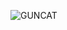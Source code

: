 ![GUNCAT](https://github.com/guncat-02/guncat-02/assets/169626974/963b6184-a1ee-441c-b1c0-18e3f25e6d7b)
<!--
**guncat-02/guncat-02** is a ✨ _special_ ✨ repository because its `README.md` (this file) appears on your GitHub profile.

Here are some ideas to get you started:

- 🔭 I’m currently working on ...
- 🌱 I’m currently learning ...
- 👯 I’m looking to collaborate on ...
- 🤔 I’m looking for help with ...
- 💬 Ask me about ...
- 📫 How to reach me: ...
- 😄 Pronouns: ...
- ⚡ Fun fact: ...
-->
